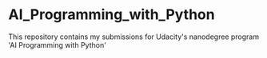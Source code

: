 # AI_Programming_with_Python
This repository contains my submissions for Udacity's nanodegree program 'AI Programming with Python'
